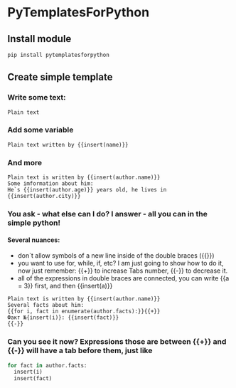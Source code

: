 # PyTemplatesForPython
## Install module
```bash
pip install pytemplatesforpython
```
## Create simple template
### Write some text:
```
Plain text
```
### Add some variable
```
Plain text written by {{insert(name)}}
```
### And more
```
Plain text is written by {{insert(author.name)}}
Some imformation about him:
He`s {{insert(author.age)}} years old, he lives in {{insert(author.city)}}
```
### You ask - what else can I do? I answer - all you can in the simple python!
#### Several nuances:
 - don`t allow symbols of a new line inside of the double braces ({{}})
 - you want to use for, while, if, etc? I am just going to show how to do it, now just remember: {{+}} to increase Tabs number, {{-}} to decrease it.
 - all of the expressions in double braces are connected, you can write {{a = 3}} first, and then {{insert(a)}}

```
Plain text is written by {{insert(author.name)}}
Several facts about him:
{{for i, fact in enumerate(author.facts):}}{{+}}
Факт №{insert(i)}: {{insert(fact)}}
{{-}}
```
### Can you see it now? Expressions those are between {{+}} and {{-}} will have a tab before them, just like
```python
for fact in author.facts:
  insert(i)
  insert(fact)
```
